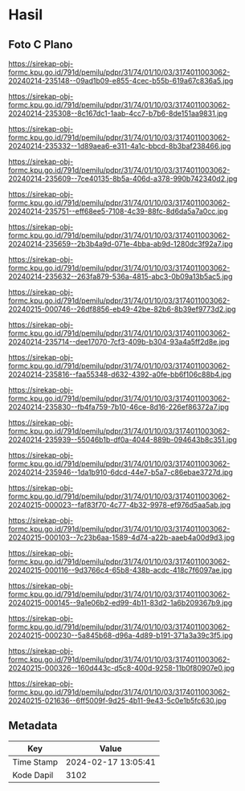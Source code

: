 # Hasil

## Foto C Plano

https://sirekap-obj-formc.kpu.go.id/791d/pemilu/pdpr/31/74/01/10/03/3174011003062-20240214-235148--09ad1b09-e855-4cec-b55b-619a67c836a5.jpg

https://sirekap-obj-formc.kpu.go.id/791d/pemilu/pdpr/31/74/01/10/03/3174011003062-20240214-235308--8c167dc1-1aab-4cc7-b7b6-8de151aa9831.jpg

https://sirekap-obj-formc.kpu.go.id/791d/pemilu/pdpr/31/74/01/10/03/3174011003062-20240214-235332--1d89aea6-e311-4a1c-bbcd-8b3baf238466.jpg

https://sirekap-obj-formc.kpu.go.id/791d/pemilu/pdpr/31/74/01/10/03/3174011003062-20240214-235609--7ce40135-8b5a-406d-a378-990b742340d2.jpg

https://sirekap-obj-formc.kpu.go.id/791d/pemilu/pdpr/31/74/01/10/03/3174011003062-20240214-235751--eff68ee5-7108-4c39-88fc-8d6da5a7a0cc.jpg

https://sirekap-obj-formc.kpu.go.id/791d/pemilu/pdpr/31/74/01/10/03/3174011003062-20240214-235659--2b3b4a9d-071e-4bba-ab9d-1280dc3f92a7.jpg

https://sirekap-obj-formc.kpu.go.id/791d/pemilu/pdpr/31/74/01/10/03/3174011003062-20240214-235632--263fa879-536a-4815-abc3-0b09a13b5ac5.jpg

https://sirekap-obj-formc.kpu.go.id/791d/pemilu/pdpr/31/74/01/10/03/3174011003062-20240215-000746--26df8856-eb49-42be-82b6-8b39ef9773d2.jpg

https://sirekap-obj-formc.kpu.go.id/791d/pemilu/pdpr/31/74/01/10/03/3174011003062-20240214-235714--dee17070-7cf3-409b-b304-93a4a5ff2d8e.jpg

https://sirekap-obj-formc.kpu.go.id/791d/pemilu/pdpr/31/74/01/10/03/3174011003062-20240214-235816--faa55348-d632-4392-a0fe-bb6f106c88b4.jpg

https://sirekap-obj-formc.kpu.go.id/791d/pemilu/pdpr/31/74/01/10/03/3174011003062-20240214-235830--fb4fa759-7b10-46ce-8d16-226ef86372a7.jpg

https://sirekap-obj-formc.kpu.go.id/791d/pemilu/pdpr/31/74/01/10/03/3174011003062-20240214-235939--55046b1b-df0a-4044-889b-094643b8c351.jpg

https://sirekap-obj-formc.kpu.go.id/791d/pemilu/pdpr/31/74/01/10/03/3174011003062-20240214-235946--1da1b910-6dcd-44e7-b5a7-c86ebae3727d.jpg

https://sirekap-obj-formc.kpu.go.id/791d/pemilu/pdpr/31/74/01/10/03/3174011003062-20240215-000023--faf83f70-4c77-4b32-9978-ef976d5aa5ab.jpg

https://sirekap-obj-formc.kpu.go.id/791d/pemilu/pdpr/31/74/01/10/03/3174011003062-20240215-000103--7c23b6aa-1589-4d74-a22b-aaeb4a00d9d3.jpg

https://sirekap-obj-formc.kpu.go.id/791d/pemilu/pdpr/31/74/01/10/03/3174011003062-20240215-000116--9d3766c4-65b8-438b-acdc-418c7f6097ae.jpg

https://sirekap-obj-formc.kpu.go.id/791d/pemilu/pdpr/31/74/01/10/03/3174011003062-20240215-000145--9a1e06b2-ed99-4b11-83d2-1a6b209367b9.jpg

https://sirekap-obj-formc.kpu.go.id/791d/pemilu/pdpr/31/74/01/10/03/3174011003062-20240215-000230--5a845b68-d96a-4d89-b191-371a3a39c3f5.jpg

https://sirekap-obj-formc.kpu.go.id/791d/pemilu/pdpr/31/74/01/10/03/3174011003062-20240215-000326--160d443c-d5c8-400d-9258-11b0f80907e0.jpg

https://sirekap-obj-formc.kpu.go.id/791d/pemilu/pdpr/31/74/01/10/03/3174011003062-20240215-021636--6ff5009f-9d25-4b11-9e43-5c0e1b5fc630.jpg


## Metadata

| Key        | Value               |
| ---------- | ------------------- |
| Time Stamp | 2024-02-17 13:05:41 |
| Kode Dapil | 3102                |



